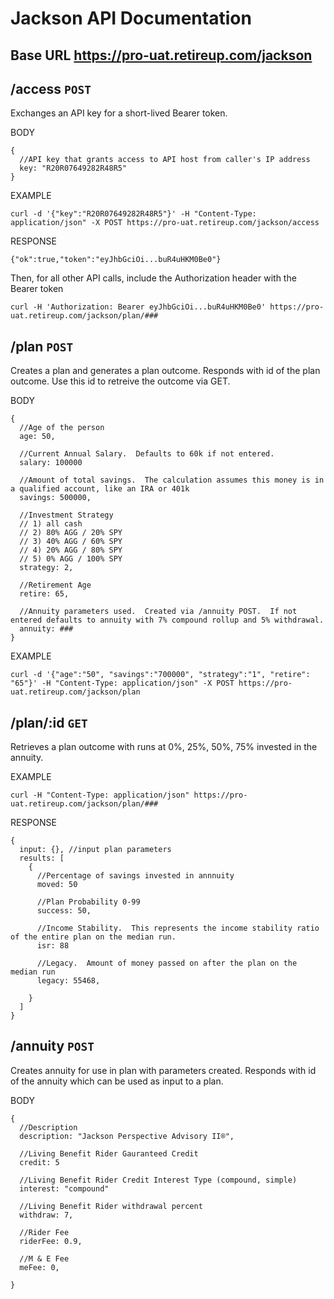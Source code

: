 
# Jackson API Documentation
## Base URL https://pro-uat.retireup.com/jackson

## /access `POST`
Exchanges an API key for a short-lived Bearer token.

BODY
``` 
{
  //API key that grants access to API host from caller's IP address
  key: "R20R07649282R48R5"
}
```

EXAMPLE
```
curl -d '{"key":"R20R07649282R48R5"}' -H "Content-Type: application/json" -X POST https://pro-uat.retireup.com/jackson/access
```

RESPONSE
```
{"ok":true,"token":"eyJhbGciOi...buR4uHKM0Be0"}
```

Then, for all other API calls, include the Authorization header with the Bearer token 
```
curl -H 'Authorization: Bearer eyJhbGciOi...buR4uHKM0Be0' https://pro-uat.retireup.com/jackson/plan/###
```

## /plan `POST`
Creates a plan and generates a plan outcome.  Responds with id of the plan outcome.  Use this id to retreive the outcome via GET.

BODY
``` 
{
  //Age of the person
  age: 50,
  
  //Current Annual Salary.  Defaults to 60k if not entered.
  salary: 100000
  
  //Amount of total savings.  The calculation assumes this money is in a qualified account, like an IRA or 401k
  savings: 500000,
  
  //Investment Strategy
  // 1) all cash
  // 2) 80% AGG / 20% SPY
  // 3) 40% AGG / 60% SPY
  // 4) 20% AGG / 80% SPY
  // 5) 0% AGG / 100% SPY 
  strategy: 2,
  
  //Retirement Age
  retire: 65,
  
  //Annuity parameters used.  Created via /annuity POST.  If not entered defaults to annuity with 7% compound rollup and 5% withdrawal.
  annuity: ###
}
```

EXAMPLE
```
curl -d '{"age":"50", "savings":"700000", "strategy":"1", "retire": "65"}' -H "Content-Type: application/json" -X POST https://pro-uat.retireup.com/jackson/plan
```

## /plan/:id `GET`
Retrieves a plan outcome with runs at 0%, 25%, 50%, 75% invested in the annuity.

EXAMPLE
```
curl -H "Content-Type: application/json" https://pro-uat.retireup.com/jackson/plan/###
```

RESPONSE
```
{
  input: {}, //input plan parameters
  results: [
    {
      //Percentage of savings invested in annnuity
      moved: 50

      //Plan Probability 0-99
      success: 50,

      //Income Stability.  This represents the income stability ratio of the entire plan on the median run.
      isr: 88

      //Legacy.  Amount of money passed on after the plan on the median run
      legacy: 55468,

    }
  ]
}
```

## /annuity `POST`
Creates annuity for use in plan with parameters created.  Responds with id of the annuity which can be used as input to a plan.

BODY
``` 
{
  //Description
  description: "Jackson Perspective Advisory II®",
  
  //Living Benefit Rider Gauranteed Credit
  credit: 5
  
  //Living Benefit Rider Credit Interest Type (compound, simple)
  interest: "compound"
  
  //Living Benefit Rider withdrawal percent
  withdraw: 7,
  
  //Rider Fee
  riderFee: 0.9,
  
  //M & E Fee
  meFee: 0,
  
}
```
